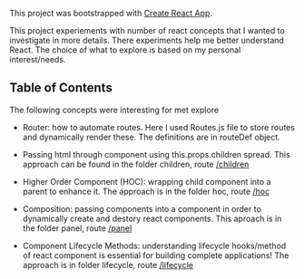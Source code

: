 This project was bootstrapped with [Create React App](https://github.com/facebookincubator/create-react-app).

This project experiements with number of react concepts that I wanted to investigate in more details. There experiments help me better understand React. The choice of what to explore is based on my personal interest/needs.


## Table of Contents

The following concepts were interesting for met explore

- Router: how to automate routes. Here I used Routes.js file to store routes and dynamically render these. The definitions are in routeDef object. 

- Passing html through component using this.props.children spread. This approach can be found in the folder children, route [/children](http://localhost:3000/children)

- Higher Order Component (HOC): wrapping child component into a parent to enhance it. The approach is in the folder hoc, route [/hoc](http://localhost:3000/hoc)

- Composition: passing components into a component in order to dynamically create and destory react components. This aproach is in the folder panel, route [/panel](http://localhost:3000/panel)

- Component Lifecycle Methods: understanding lifecycle hooks/method of react component is essential for building complete applications! The approach is in folder lifecycle, route [/lifecycle](http://localhost:3000/lifecycle)

###

